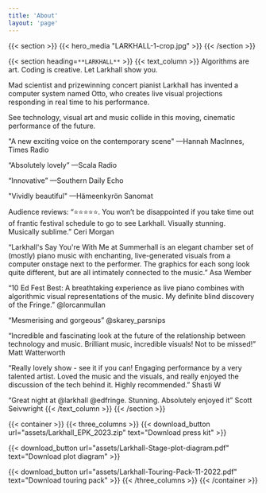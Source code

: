 ```yaml
---
title: 'About'
layout: 'page'
---
```


{{< section >}}
    {{< hero_media "LARKHALL-1-crop.jpg" >}}
{{< /section >}}

{{< section heading=`**LARKHALL**` >}}
{{< text_column >}}
Algorithms are art.
Coding is creative.
Let Larkhall show you.

Mad scientist and prizewinning concert pianist Larkhall has invented a computer system named Otto, who creates live visual projections responding in real time to his performance.

See technology, visual art and music collide in this moving, cinematic performance of the future.

"A new exciting voice on the contemporary scene"
—Hannah MacInnes, Times Radio

“Absolutely lovely”
—Scala Radio

“Innovative”
—Southern Daily Echo

"Vividly beautiful"
—Hämeenkyrön Sanomat


Audience reviews:
“⭐️⭐️⭐️⭐️⭐️. You won’t be disappointed if you take time out of frantic festival schedule to go to see Larkhall. Visually stunning. Musically sublime.”
Ceri Morgan

“Larkhall's Say You're With Me at Summerhall is an elegant chamber set of (mostly) piano music with enchanting, live-generated visuals from a computer onstage next to the performer. The graphics for each song look quite different, but are all intimately connected to the music.”
Asa Wember

“10 Ed Fest Best: A breathtaking experience as live piano combines with algorithmic visual representations of the music. My definite blind discovery of the Fringe.”
@lorcanmullan

“Mesmerising and gorgeous”
@skarey_parsnips

“Incredible and fascinating look at the future of the relationship between technology and music. Brilliant music, incredible visuals! Not to be missed!”
Matt Watterworth

“Really lovely show - see it if you can! Engaging performance by a very talented artist. Loved the music and the visuals, and really enjoyed the discussion of the tech behind it. Highly recommended.”
Shasti W

“Great night at @larkhall @edfringe. Stunning. Absolutely enjoyed it”
Scott Seivwright
{{< /text_column >}}
{{< /section >}}

{{< container >}}
{{< three_columns >}}
{{< download_button 
        url="assets/Larkhall_EPK_2023.zip" 
        text="Download press kit" >}}

{{< download_button 
        url="assets/Larkhall-Stage-plot-diagram.pdf" 
        text="Download plot diagram" >}}

{{< download_button 
        url="assets/Larkhall-Touring-Pack-11-2022.pdf" 
        text="Download touring pack" >}}
{{< /three_columns >}}
{{< /container >}}

